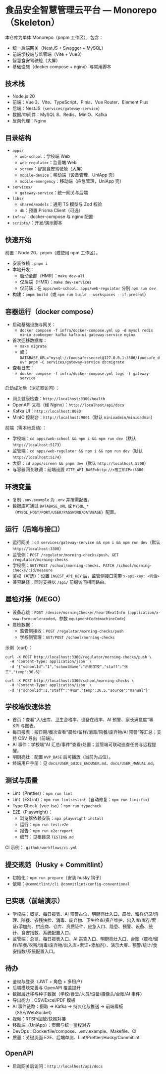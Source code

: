 # 食品安全智慧管理云平台 — Monorepo（Skeleton）

本仓库为单体 Monorepo（pnpm 工作区），包含：
- 统一后端网关（NestJS + Swagger + MySQL）
- 前端学校端与监管端（Vite + Vue3）
- 智慧食安驾驶舱（大屏）
- 基础设施（docker compose + nginx）与常用脚本

## 技术栈
- Node.js 20
- 前端：Vue 3、Vite、TypeScript、Pinia、Vue Router、Element Plus
- 后端：NestJS（`services/gateway-service`）
- 数据/中间件：MySQL 8、Redis、MinIO、Kafka
- 反向代理：Nginx

## 目录结构
- `apps/`
  - `web-school`：学校端 Web
  - `web-regulator`：监管端 Web
  - `screen`：智慧食安驾驶舱（大屏）
  - `mobile-device`：移动端（设备管理，UniApp 壳）
  - `mobile-emergency`：移动端（应急管理，UniApp 壳）
- `services/`
  - `gateway-service`：统一网关与后端
- `libs/`
  - `shared/models`：通用 TS 模型与 Zod 校验
  - `db`：预置 Prisma Client（可选）
- `infra/`：docker-compose 与 nginx 配置
- `scripts/`：开发/演示脚本

## 快速开始
前置：Node 20，pnpm（或使用 npm 工作区）。

- 安装依赖：`pnpm i`
- 本地开发：
  - 启动全部（HMR）：`make dev-all`
  - 仅后端（HMR）：`make dev-services`
  - 仅前端：在 `apps/web-school`、`apps/web-regulator` 分别 `npm run dev`
- 构建：`pnpm build`（或 `npm run build --workspaces --if-present`）

## 容器运行（docker compose）
- 启动基础设施与网关：
  - `docker compose -f infra/docker-compose.yml up -d mysql redis minio zookeeper kafka kafka-ui gateway-service nginx`
- 首次迁移数据库：
  - `make migrate`
  - 或：`DATABASE_URL="mysql://foodsafe:secret@127.0.0.1:3306/foodsafe_dev" pnpm -C services/gateway-service db:migrate`
- 查看日志：
  - `docker compose -f infra/docker-compose.yml logs -f gateway-service`

启动成功后（浏览器访问）：
- 网关健康检查：`http://localhost:3300/health`
- OpenAPI 文档（经 Nginx）：`http://localhost/api/docs`
- Kafka UI：`http://localhost:8080`
- MinIO 控制台：`http://localhost:9001`（默认 `minioadmin/minioadmin`）

前端（需本地启动）：
- 学校端：`cd apps/web-school && npm i && npm run dev`（默认 `http://localhost:5173`）
- 监管端：`cd apps/web-regulator && npm i && npm run dev`（默认 `http://localhost:5174`）
- 大屏：`cd apps/screen && pnpm dev`（默认 `http://localhost:5208`）
- 与容器网关联调：前端设置 `VITE_API_BASE=http://<宿主机IP>:3300`

## 环境变量
- 复制 `.env.example` 为 `.env` 并按需配置。
- 数据库可通过 `DATABASE_URL` 或 `MYSQL_*`（`MYSQL_HOST/PORT/USER/PASSWORD/DATABASE`）配置。

## 运行（后端与接口）
- 运行网关：`cd services/gateway-service && npm i && npm run dev`（默认 `http://localhost:3300`）
- 监管侧：`POST /regulator/morning-checks/push`、`GET /regulator/morning-checks`
- 学校侧：`GET/POST /school/morning-checks`、`PATCH /school/morning-checks/:id/measure`
- 鉴权（可选）：设置 `INGEST_API_KEY` 后，监管侧接口需带 `x-api-key: <同值>`
- 兼容路径：同时支持以 `/api/` 前缀访问相同路由。

## 晨检对接（MEGO）
- 设备心跳：`POST /device/morningChecker/heartBeatInfo`（`application/x-www-form-urlencoded`，参数 `equipmentCode`/`machineCode`）
- 晨检数据：
  - 监管侧接收：`POST /regulator/morning-checks/push`
  - 学校侧管理：`GET/POST /school/morning-checks`

示例（curl）：
```
curl -X POST http://localhost:3300/regulator/morning-checks/push \
  -H 'Content-Type: application/json' \
  -d '{"schoolId":"1","schoolName":"示例学校","staff":"张三","temp":36.6}'

curl -X POST http://localhost:3300/school/morning-checks \
  -H 'Content-Type: application/json' \
  -d '{"schoolId":1,"staff":"李四","temp":36.5,"source":"manual"}'
```

## 学校端快速体验
- 首页：查看“入/出库、卫生合格率、设备在线率、AI 预警、家长满意度”等 KPI 与图表。
- 每日报表：按日期/餐次查看“晨检/留样/消毒/陪餐/废弃物/AI 预警”等汇总；支持 CSV 导出（前端）。
- AI 事件：学校端“AI 汇总/事件”查看/处置；监管端可联动巡查任务与远程提醒。
- 明厨亮灶：配置 `WVP_BASE` 后可播放（当前为占位）。
- 终端用户手册：见 `docs/USER_GUIDE_ENDUSER.md`、`docs/USER_MANUAL.md`。

## 测试与质量
- Lint（Prettier）：`npm run lint`
- Lint（ESLint）：`npm run lint:eslint`（自动修复：`npm run lint:fix`）
- Type Check（vue-tsc）：`npm run typecheck`
- E2E（Playwright）：
  - 浏览器依赖安装：`npx playwright install`
  - 运行：`npm run test:e2e`
  - 报告：`npm run e2e:report`
  - 细节：见根目录 `TESTING.md`

CI 示例：`.github/workflows/ci.yml`

## 提交规范（Husky + Commitlint）
- 初始化：`npm run prepare`（安装 husky 钩子）
- 依赖：`@commitlint/cli @commitlint/config-conventional`

## 已实现（前端演示）
- 学校端：概览、每日报表、AI 预警占位、明厨亮灶入口、晨检、留样记录/清理、陪餐、农残快检、消毒、废弃物、卫生检查/资产维护、出入库/库存/索证/添加剂、供应商、仓库、资质证件、应急入口、隐患、预警、设备、统计、食安指数、系统配置入口。
- 监管端：总览、每日报表入口、AI 巡查入口、明厨亮灶入口、台账（晨检/留样/陪餐/农残/消毒/废弃物/出入库+索证+添加剂）、演示大屏、预警/统计/食安指数/系统配置入口。

## 待办
- 鉴权与登录（JWT + 角色 + 多租户）
- 后端模块完善与 OpenAPI 覆盖提升
- 数据层迁移与种子数据（学校/食堂/人员/设备/摄像头/台账/AI 事件）
- 导出能力：CSV/Excel/PDF 模板
- AI 事件链路：摄取 → Kafka → 持久化与推送 → 前端看板（SSE/WebSocket）
- 视频：RTSP/回放/快照对接
- 移动端（UniApp）：页面与统一鉴权对齐
- DevOps：Dockerfile/compose、.env.example、Makefile、CI
- 质量：关键页面 E2E、后端单测、Lint/Prettier/Husky/Commitlint

## OpenAPI
- 启动网关后访问：`http://localhost/api/docs`


